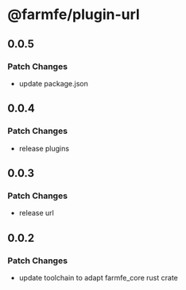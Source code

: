 # @farmfe/plugin-url

## 0.0.5

### Patch Changes

- update package.json

## 0.0.4

### Patch Changes

- release plugins

## 0.0.3

### Patch Changes

- release url

## 0.0.2

### Patch Changes

- update toolchain to adapt farmfe_core rust crate
